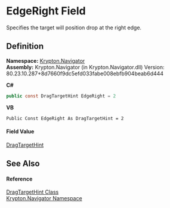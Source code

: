# EdgeRight Field


Specifies the target will position drop at the right edge.



## Definition
**Namespace:** <a href="a21ac074-d119-3dc6-bd1c-d3a12c0128bc.md">Krypton.Navigator</a>  
**Assembly:** Krypton.Navigator (in Krypton.Navigator.dll) Version: 80.23.10.287+8d7660f9dc5efd033fabe008ebfb904beab6d444

**C#**
``` C#
public const DragTargetHint EdgeRight = 2
```
**VB**
``` VB
Public Const EdgeRight As DragTargetHint = 2
```



#### Field Value
<a href="2f23e476-40d9-f6bb-d06c-b3ad96ca4222.md">DragTargetHint</a>

## See Also


#### Reference
<a href="2f23e476-40d9-f6bb-d06c-b3ad96ca4222.md">DragTargetHint Class</a>  
<a href="a21ac074-d119-3dc6-bd1c-d3a12c0128bc.md">Krypton.Navigator Namespace</a>  
